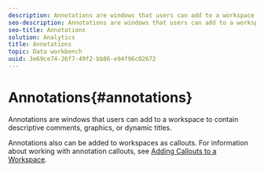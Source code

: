 ```yaml
---
description: Annotations are windows that users can add to a workspace to contain descriptive comments, graphics, or dynamic titles.
seo-description: Annotations are windows that users can add to a workspace to contain descriptive comments, graphics, or dynamic titles.
seo-title: Annotations
solution: Analytics
title: Annotations
topic: Data workbench
uuid: 3e69ce74-26f7-49f2-bb86-e94f96c02672
---
```


# Annotations{#annotations}

Annotations are windows that users can add to a workspace to contain descriptive comments, graphics, or dynamic titles.

 Annotations also can be added to workspaces as callouts. For information about working with annotation callouts, see [Adding Callouts to a Workspace](../../../../home/c-get-started/c-vis/c-call-wkspc.md#concept-212b09e763044d938987b4a9c658adc0). 
